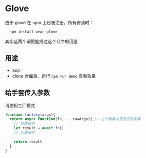 # Glove
由于 glove 在 npm 上已被注册，所有安装时：
```
  npm install wear-glove
```
其实这两个词更能描述这个仓库的用途

## 用途
+ aop
+ clone 仓库后，运行 ```npm run demo``` 查看效果

## 给手套传入参数
请使用工厂模式
``` js
function factory(args){
  return async function(fn, ...rawArgs){ // 这个函数才是真正的手套
    // 前置操作
    let result = await fn()
    // 后置操作
    
    return result
  }
}
```
